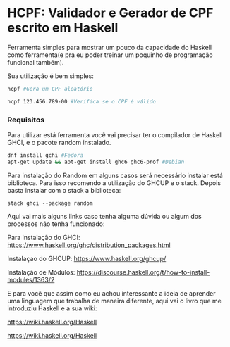 # HCPF: Validador e Gerador de CPF escrito em Haskell

Ferramenta simples para mostrar um pouco da capacidade do Haskell como ferramenta(e pra eu poder treinar um poquinho de programação funcional também).

Sua utilização é bem simples:

``` sh
hcpf #Gera um CPF aleatório

hcpf 123.456.789-00 #Verifica se o CPF é válido
```

### Requisitos
Para utilizar está ferramenta você vai precisar ter o compilador de Haskell GHCI, e o pacote random instalado.

``` sh
dnf install gchi #Fedora
apt-get update && apt-get install ghc6 ghc6-prof #Debian
```

Para instalação do Random em alguns casos será necessário instalar está biblioteca. Para isso recomendo a utilização do GHCUP e o stack. Depois basta instalar com o stack a biblioteca:

`stack ghci --package random`

Aqui vai mais alguns links caso tenha alguma dúvida ou algum dos processos não tenha funcionado:

Para instalação do GHCI:
https://www.haskell.org/ghc/distribution_packages.html

Instalaçao do GHCUP:
https://www.haskell.org/ghcup/

Instalação de Módulos:
https://discourse.haskell.org/t/how-to-install-modules/1363/2

E para você que assim como eu achou interessante a ideia de aprender uma linguagem que trabalha de maneira diferente, aqui vai o livro que me introduziu Haskell e a sua wiki:

https://wiki.haskell.org/Haskell

https://wiki.haskell.org/Haskell
